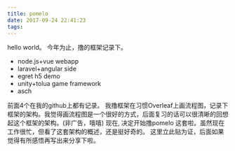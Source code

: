 ```yaml
---
title: pomelo
date: 2017-09-24 22:41:23
tags:
---
```

hello world。
今年为止，撸的框架记录下。

 - node.js+vue webapp
 - laravel+angular side
 - egret h5 demo
 - unity+tolua game framework
 - asch
 
前面4个在我的github上都有记录。
我撸框架在习惯Overleaf上画流程图，记录下框架的架构。我觉得画流程图是一个很好的方式，后面复习的话可以很清晰的回想起这个框架的架构。(非广告，嘻嘻)
现在, 决定开始撸pomelo 这套啦。虽然现在工作很忙，但看了这套架构的概述，还是挺好奇的。
这里立此贴为证，后面如果觉得有所感悟再写出来分享下啦。
